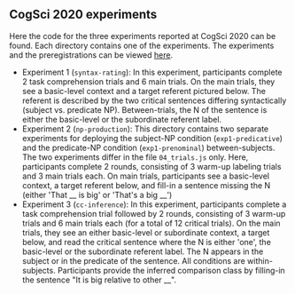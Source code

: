 ## CogSci 2020 experiments

Here the code for the three experiments reported at CogSci 2020 can be found. Each directory contains one of the experiments. The experiments and the preregistrations can be viewed [here](https://tinyurl.com/rcsyz9f).
* Experiment 1 (`syntax-rating`): In this experiment, participants complete 2 task comprehension trials and 6 main trials. On the main trials, they see a basic-level context and a target referent pictured below. The referent is described by the two critical sentences differing syntactically (subject vs. predicate NP). Between-trials, the N of the sentence is either the basic-level or the subordinate referent label.
* Experiment 2 (`np-production`): This directory contains two separate experiments for deploying the subject-NP condition (`exp1-predicative`) and the predicate-NP condition (`exp1-prenominal`) between-subjects. The two experiments differ in the file `04_trials.js` only. Here, participants complete 2 rounds, consisting of 3 warm-up labeling trials and 3 main trials each. On main trials, participants see a basic-level context, a target referent below, and fill-in a sentence missing the N (either 'That \_\_ is big' or 'That's a big \_\_')
* Experiment 3 (`cc-inference`): In this experiment, participants complete a task comprehension trial followed by 2 rounds, consisting of 3 warm-up trials and 6 main trials each (for a total of 12 critical trials). On the main trials, they see an either basic-level or subordinate context, a target below, and read the critical sentence where the N is either 'one', the basic-level or the subordinate referent label. The N appears in the subject or in the predicate of the sentence. All conditions are within-subjects. Participants provide the inferred comparison class by filling-in the sentence "It is big relative to other \_\_".    
